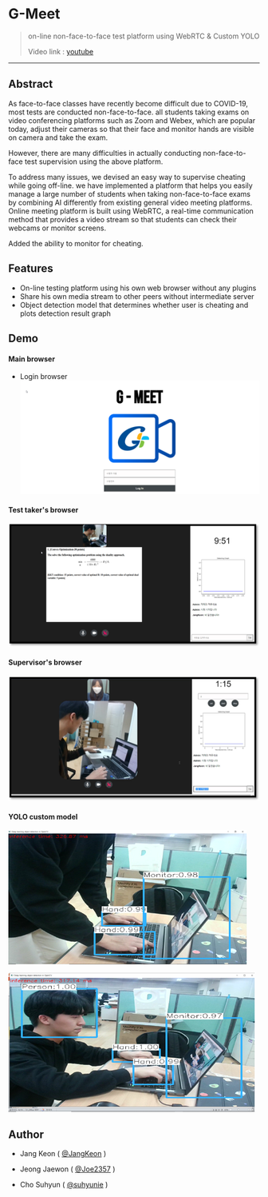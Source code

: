  # G-Meet

> on-line non-face-to-face test platform using WebRTC & Custom YOLO
>
> Video link : [youtube](https://youtu.be/X1lW24KkNXI)

***



## Abstract

As face-to-face classes have recently become difficult due to COVID-19, most tests are conducted non-face-to-face. all students taking exams on video conferencing platforms such as Zoom and Webex, which are popular today, adjust their cameras so that their face and monitor hands are visible on camera and take the exam.

However, there are many difficulties in actually conducting non-face-to-face test supervision using the above platform.

To address many issues, we devised an easy way to supervise cheating while going off-line. we have implemented a platform that helps you easily manage a large number of students when taking non-face-to-face exams by combining AI differently from existing general video meeting platforms. Online meeting platform is built using WebRTC, a real-time communication method that provides a video stream so that students can check their webcams or monitor screens.

Added the ability to monitor for cheating.



## Features

- On-line testing platform using his own web browser without any plugins
- Share his own media stream to other peers without intermediate server
- Object detection model that determines whether user is cheating and plots detection result graph


## Demo

#### Main browser

- Login browser
  ![loginScreen](https://github.com/G-Meet/G-Meet/blob/master/img/mainScreen.png)

#### Test taker's browser
  ![testtaker](https://github.com/G-Meet/G-Meet/blob/master/img/testTakerBrowser.png)

#### Supervisor's browser
  ![supervisor](https://github.com/G-Meet/G-Meet/blob/master/img/supervisorBrowser.png)

#### YOLO custom model
  ![model1](https://github.com/G-Meet/G-Meet/blob/master/img/model1.png)

  ![model2](https://github.com/G-Meet/G-Meet/blob/master/img/model2.png)

## Author

- Jang Keon ( [@JangKeon](https://github.com/JangKeon) )

- Jeong Jaewon ( [@Joe2357](https://github.com/Joe2357) )
- Cho Suhyun ( [@suhyunie](https://github.com/suhyunie) )
